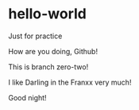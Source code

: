 # hello-world
Just for practice

How are you doing, Github!

This is branch zero-two!

I like Darling in the Franxx very much!

Good night!
